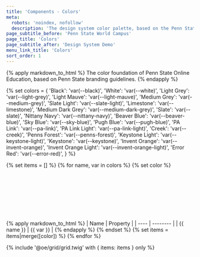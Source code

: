 ```yaml
---
title: 'Components - Colors'
meta:
  robots: 'noindex, nofollow'
  description: 'The design system color palette, based on the Penn State Brand Book.'
page_subtitle_before: 'Penn State World Campus'
page_title: 'Colors'
page_subtitle_after: 'Design System Demo'
menu_link_title: 'Colors'
sort_order: 1
---
```

{% apply markdown_to_html %}
  The color foundation of Penn State Online Education, based on Penn State branding guidelines.
{% endapply %}

{% set colors = {
  'Black': 'var(--black)',
  'White': 'var(--white)',
  'Light Grey': 'var(--light-grey)',
  'Light Mauve': 'var(--light-mauve)',
  'Medium Grey': 'var(--medium-grey)',
  'Slate Light': 'var(--slate-light)',
  'Limestone': 'var(--limestone)',
  'Medium Dark Grey': 'var(--medium-dark-grey)',
  'Slate': 'var(--slate)',
  'Nittany Navy': 'var(--nittany-navy)',
  'Beaver Blue': 'var(--beaver-blue)',
  'Sky Blue': 'var(--sky-blue)',
  'Pugh Blue': 'var(--pugh-blue)',
  'PA Link': 'var(--pa-link)',
  'PA Link Light': 'var(--pa-link-light)',
  'Creek': 'var(--creek)',
  'Penns Forest': 'var(--penns-forest)',
  'Keystone Light': 'var(--keystone-light)',
  'Keystone': 'var(--keystone)',
  'Invent Orange': 'var(--invent-orange)',
  'Invent Orange Light': 'var(--invent-orange-light)',
  'Error Red': 'var(--error-red)',
} %}

{% set items = [] %}
{% for name, var in colors %}
  {% set color %}
    <div style="aspect-ratio:4;background-color: {{ var }};border-radius:.5rem .5rem 0 0;"></div>
    {% apply markdown_to_html %}
      | Name | Property |
      | ---- | -------- |
      | {{ name }} | {{ var }} |
    {% endapply %}
  {% endset %}
  {% set items = items|merge([color]) %}
{% endfor %}

{% include '@oe/grid/grid.twig' with {
  items: items
} only %}
